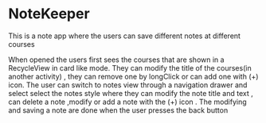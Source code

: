 # NoteKeeper
This is a note app where the users can save different notes at different courses

When opened the users first sees the courses that are shown in a RecycleView in card like mode.
They can modify the title of the courses(in another activity) , they can remove one by longClick or can add one with (+) icon. 
The user can switch to notes view through a navigation drawer and select select the notes style where they can modify 
the note title and text , can delete a note ,modify or add a note with the (+) icon .
The modifying and saving a note are done when the user presses the back button 
